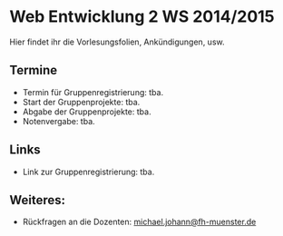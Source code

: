 Web Entwicklung 2 WS 2014/2015
========

Hier findet ihr die Vorlesungsfolien, Ankündigungen, usw. 


Termine
-----------

* Termin für Gruppenregistrierung: tba.
* Start der Gruppenprojekte: tba.
* Abgabe der Gruppenprojekte: tba.
* Notenvergabe: tba.



Links
-----------

* Link zur Gruppenregistrierung: tba.


Weiteres:
-----------

* Rückfragen an die Dozenten: michael.johann@fh-muenster.de
